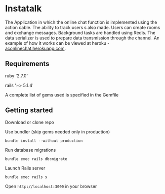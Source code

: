 # Instatalk

The Application in which the online chat function is implemented using the action cable.
The ability to track users s also made.
Users can create rooms and exchange messages.
Background tasks are handled using Redis. 
The data serializer is used to prepare data transmission through the channel.
An example of how it works can be viewed at heroku - [aconlinechat.herokuapp.com](aconlinechat.herokuapp.com).


## Requirements

ruby '2.7.0'

rails '~> 5.1.4'

A complete list of gems used is specified in the Gemfile

## Getting started

Download or clone repo

Use bundler (skip gems needed only in production)
```
bundle install --without production
```

Run database migrations
```
bundle exec rails db:migrate
```

Launch Rails server 
```
bundle exec rails s
```

Open `http://localhost:3000` in your browser
